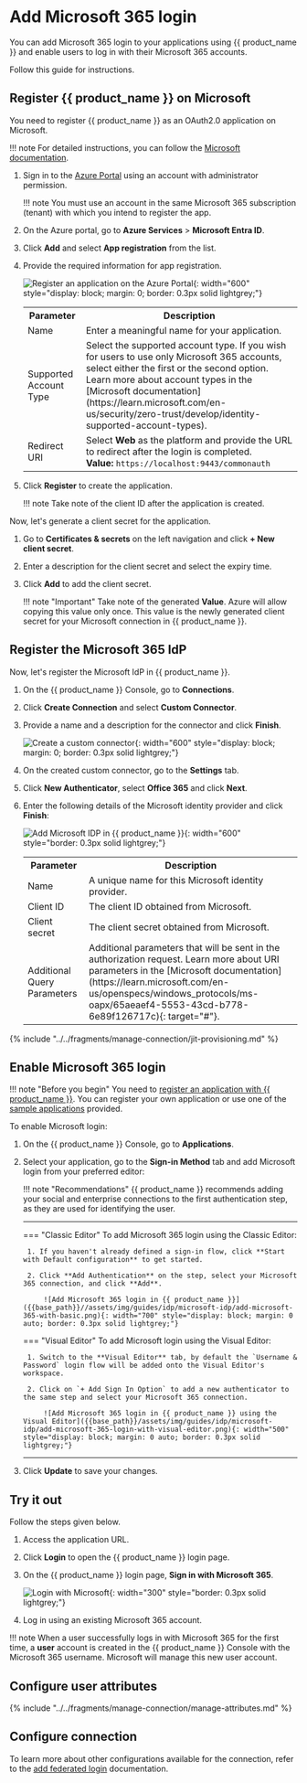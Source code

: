 # Add Microsoft 365 login

You can add Microsoft 365 login to your applications using {{ product_name }} and enable users to log in with their Microsoft 365 accounts.

Follow this guide for instructions.


## Register {{ product_name }} on Microsoft
You need to register {{ product_name }} as an OAuth2.0 application on Microsoft.

!!! note
    For detailed instructions, you can follow the [Microsoft documentation](https://learn.microsoft.com/en-us/power-apps/developer/data-platform/walkthrough-register-app-azure-active-directory).

1. Sign in to the [Azure Portal](https://portal.azure.com/) using an account with administrator permission.

    !!! note
        You must use an account in the same Microsoft 365 subscription (tenant) with which you intend to register the app.

2. On the Azure portal, go to **Azure Services** > **Microsoft Entra ID**.

3. Click **Add** and select **App registration** from the list.

4. Provide the required information for app registration.

    ![Register an application on the Azure Portal]({{base_path}}/assets/img/guides/idp/microsoft-idp/register-an-application-microsoft-365.png){: width="600" style="display: block; margin: 0; border: 0.3px solid lightgrey;"}

    <table>
        <tr>
            <th>Parameter</th>
            <th>Description</th>
        </tr>
        <tr>
            <td>Name</td>
            <td>Enter a meaningful name for your application.</td>
        </tr>
        <tr>
            <td>Supported Account Type</td>
            <td>Select the supported account type. If you wish for users to use only Microsoft 365 accounts, select either the first or the second option. Learn more about account types in the [Microsoft documentation](https://learn.microsoft.com/en-us/security/zero-trust/develop/identity-supported-account-types).
        </tr>
        <tr>
            <td>Redirect URI</td>
             <td>Select <b>Web</b> as the platform and provide the URL to redirect after the login is completed.<br><b>Value:</b> <code>https://localhost:9443/commonauth</code></td>
        </tr>
    </table>

5. Click **Register** to create the application.

    !!! note
        Take note of the client ID after the application is created.

Now, let's generate a client secret for the application.

1. Go to **Certificates & secrets** on the left navigation and click **+ New client secret**.

2. Enter a description for the client secret and select the expiry time.

3. Click **Add** to add the client secret.

    !!! note "Important"
        Take note of the generated **Value**. Azure will allow copying this value only once. This value is the newly generated client secret for your Microsoft connection in {{ product_name }}.


## Register the Microsoft 365 IdP

Now, let's register the Microsoft IdP in {{ product_name }}.

1. On the {{ product_name }} Console, go to **Connections**.

2. Click **Create Connection** and select **Custom Connector**.

3. Provide a name and a description for the connector and click **Finish**.

      ![Create a custom connector]({{base_path}}/assets/img/samples/microsoft-365-custom-connector.png){: width="600" style="display: block; margin: 0; border: 0.3px solid lightgrey;"}

4. On the created custom connector, go to the **Settings** tab.

5. Click **New Authenticator**, select **Office 365** and click **Next**.

6. Enter the following details of the Microsoft identity provider and click **Finish**:

    ![Add Microsoft IDP in {{ product_name }}]({{base_path}}/assets/img/guides/idp/microsoft-idp/add-microsoft-365-idp.png){: width="600" style="border: 0.3px solid lightgrey;"}

    <table>
      <tr>
        <th>Parameter</th>
        <th>Description</th>
      </tr>
      <tr>
        <td>Name</td>
        <td>A unique name for this Microsoft identity provider.</td>
      </tr>
      <tr>
          <td>Client ID</td>
          <td>The client ID obtained from Microsoft.</td>
      </tr>
      <tr>
          <td>Client secret</td>
          <td>The client secret obtained from Microsoft.</td>
      </tr>
      <tr>
          <td>Additional Query Parameters</td>
          <td>Additional parameters that will be sent in the authorization request. Learn more about URI parameters in the [Microsoft documentation](https://learn.microsoft.com/en-us/openspecs/windows_protocols/ms-oapx/65aeaef4-5553-43cd-b778-6e89f126717c){: target="#"}.

      </tr>
    </table>  

{% include "../../fragments/manage-connection/jit-provisioning.md" %}


## Enable Microsoft 365 login

!!! note "Before you begin"
    You need to [register an application with {{ product_name }}]({{base_path}}/guides/applications/). You can register your own application or use one of the [sample applications]({{base_path}}/get-started/try-samples/) provided.

To enable Microsoft login:

1. On the {{ product_name }} Console, go to **Applications**.

2. Select your application, go to the **Sign-in Method** tab and add Microsoft login from your preferred editor:

    !!! note "Recommendations"
        {{ product_name }} recommends adding your social and enterprise connections to the first authentication step, as they are used for identifying the user.

    ---
    === "Classic Editor"
        To add Microsoft 365 login using the Classic Editor:

        1. If you haven't already defined a sign-in flow, click **Start with Default configuration** to get started.

        2. Click **Add Authentication** on the step, select your Microsoft 365 connection, and click **Add**.

            ![Add Microsoft 365 login in {{ product_name }}]({{base_path}}//assets/img/guides/idp/microsoft-idp/add-microsoft-365-with-basic.png){: width="700" style="display: block; margin: 0 auto; border: 0.3px solid lightgrey;"}

    === "Visual Editor"
        To add Microsoft login using the Visual Editor:

        1. Switch to the **Visual Editor** tab, by default the `Username & Password` login flow will be added onto the Visual Editor's workspace.

        2. Click on `+ Add Sign In Option` to add a new authenticator to the same step and select your Microsoft 365 connection.

            ![Add Microsoft 365 login in {{ product_name }} using the Visual Editor]({{base_path}}/assets/img/guides/idp/microsoft-idp/add-microsoft-365-login-with-visual-editor.png){: width="500" style="display: block; margin: 0 auto; border: 0.3px solid lightgrey;"}

    ---

3. Click **Update** to save your changes.

## Try it out

Follow the steps given below.

1. Access the application URL.

2. Click **Login** to open the {{ product_name }} login page.

3. On the {{ product_name }} login page, **Sign in with Microsoft 365**.

    ![Login with Microsoft]({{base_path}}/assets/img/guides/idp/microsoft-idp/sign-in-with-microsoft-365.png){: width="300" style="border: 0.3px solid lightgrey;"}

4. Log in using an existing Microsoft 365 account.

!!! note
    When a user successfully logs in with Microsoft 365 for the first time, a **user** account is created in the {{ product_name }} Console with the Microsoft 365 username. Microsoft will manage this new user account.

## Configure user attributes

{% include "../../fragments/manage-connection/manage-attributes.md" %}

## Configure connection

To learn more about other configurations available for the connection, refer to the [add federated login]({{base_path}}/guides/authentication/federated-login) documentation.

